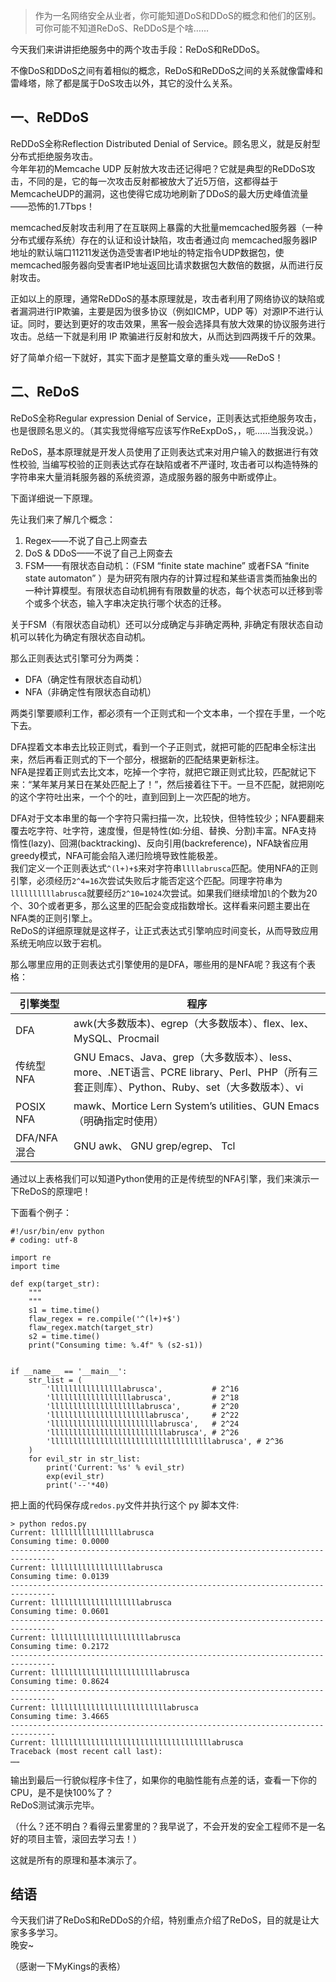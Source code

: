 [TITLE]:ReDoS和ReDDoS
[TAGS]: 技术

> 作为一名网络安全从业者，你可能知道DoS和DDoS的概念和他们的区别。可你可能不知道ReDoS、ReDDoS是个啥……

今天我们来讲讲拒绝服务中的两个攻击手段：ReDoS和ReDDoS。

不像DoS和DDoS之间有着相似的概念，ReDoS和ReDDoS之间的关系就像雷峰和雷峰塔，除了都是属于DoS攻击以外，其它的没什么关系。

## 一、ReDDoS
ReDDoS全称Reflection Distributed Denial of Service。顾名思义，就是反射型分布式拒绝服务攻击。  
今年年初的Memcache UDP 反射放大攻击还记得吧？它就是典型的ReDDoS攻击，不同的是，它的每一次攻击反射都被放大了近5万倍，这都得益于MemcacheUDP的漏洞，这也使得它成功地刷新了DDoS的最大历史峰值流量——恐怖的1.7Tbps！

memcached反射攻击利用了在互联网上暴露的大批量memcached服务器（一种分布式缓存系统）存在的认证和设计缺陷，攻击者通过向 memcached服务器IP地址的默认端口11211发送伪造受害者IP地址的特定指令UDP数据包，使memcached服务器向受害者IP地址返回比请求数据包大数倍的数据，从而进行反射攻击。

正如以上的原理，通常ReDDoS的基本原理就是，攻击者利用了网络协议的缺陷或者漏洞进行IP欺骗，主要是因为很多协议（例如ICMP，UDP 等）对源IP不进行认证。同时，要达到更好的攻击效果，黑客一般会选择具有放大效果的协议服务进行攻击。总结一下就是利用 IP 欺骗进行反射和放大，从而达到四两拨千斤的效果。

好了简单介绍一下就好，其实下面才是整篇文章的重头戏——ReDoS！

## 二、ReDoS
ReDoS全称Regular expression Denial of Service，正则表达式拒绝服务攻击，也是很顾名思义的。（其实我觉得缩写应该写作ReExpDoS，，呃……当我没说。）


ReDoS，基本原理就是开发人员使用了正则表达式来对用户输入的数据进行有效性校验, 当编写校验的正则表达式存在缺陷或者不严谨时, 攻击者可以构造特殊的字符串来大量消耗服务器的系统资源，造成服务器的服务中断或停止。

下面详细说一下原理。

先让我们来了解几个概念：
 1. Regex——不说了自己上网查去
 2. DoS & DDoS——不说了自己上网查去
 3. FSM——有限状态自动机：（FSM “finite state machine” 或者FSA “finite state automaton” ）是为研究有限内存的计算过程和某些语言类而抽象出的一种计算模型。有限状态自动机拥有有限数量的状态，每个状态可以迁移到零个或多个状态，输入字串决定执行哪个状态的迁移。

关于FSM（有限状态自动机）还可以分成确定与非确定两种, 非确定有限状态自动机可以转化为确定有限状态自动机。

那么正则表达式引擎可分为两类：
- DFA（确定性有限状态自动机）
- NFA（非确定性有限状态自动机）

两类引擎要顺利工作，都必须有一个正则式和一个文本串，一个捏在手里，一个吃下去。

DFA捏着文本串去比较正则式，看到一个子正则式，就把可能的匹配串全标注出来，然后再看正则式的下一个部分，根据新的匹配结果更新标注。  
NFA是捏着正则式去比文本，吃掉一个字符，就把它跟正则式比较，匹配就记下来：“某年某月某日在某处匹配上了！”，然后接着往下干。一旦不匹配，就把刚吃的这个字符吐出来，一个个的吐，直到回到上一次匹配的地方。

DFA对于文本串里的每一个字符只需扫描一次，比较快，但特性较少；NFA要翻来覆去吃字符、吐字符，速度慢，但是特性(如:分组、替换、分割)丰富。NFA支持 惰性(lazy)、回溯(backtracking)、反向引用(backreference)，NFA缺省应用greedy模式，NFA可能会陷入递归险境导致性能极差。  
我们定义一个正则表达式`^(l+)+$`来对字符串`llllabrusca`匹配。使用NFA的正则引擎，必须经历`2^4=16`次尝试失败后才能否定这个匹配。同理字符串为`llllllllllabrusca`就要经历`2^10=1024`次尝试。如果我们继续增加`l`的个数为20个、30个或者更多，那么这里的匹配会变成指数增长。这样看来问题主要出在NFA类的正则引擎上。  
ReDoS的详细原理就是这样子，让正式表达式引擎响应时间变长，从而导致应用系统无响应以致于宕机。  

那么哪里应用的正则表达式引擎使用的是DFA，哪些用的是NFA呢？我这有个表格：

|  引擎类型 | 程序 |
| ------ | ------ |
| DFA | awk(大多数版本)、egrep（大多数版本）、flex、lex、MySQL、Procmail |
| 传统型 NFA | GNU Emacs、Java、grep（大多数版本）、less、more、.NET语言、PCRE library、Perl、PHP（所有三套正则库）、Python、Ruby、set（大多数版本）、vi |
| POSIX NFA | mawk、Mortice Lern System’s utilities、GUN Emacs（明确指定时使用） |
| DFA/NFA混合 | GNU awk、 GNU grep/egrep、 Tcl |


通过以上表格我们可以知道Python使用的正是传统型的NFA引擎，我们来演示一下ReDoS的原理吧！

下面看个例子：
```
#!/usr/bin/env python
# coding: utf-8

import re
import time

def exp(target_str):
    """
    """
    s1 = time.time()
    flaw_regex = re.compile('^(l+)+$')
    flaw_regex.match(target_str)
    s2 = time.time()
    print("Consuming time: %.4f" % (s2-s1))


if __name__ == '__main__':
    str_list = (
        'llllllllllllllllabrusca',           # 2^16
        'llllllllllllllllllabrusca',         # 2^18
        'llllllllllllllllllllabrusca',       # 2^20
        'llllllllllllllllllllllabrusca',     # 2^22
        'llllllllllllllllllllllllabrusca',   # 2^24
        'llllllllllllllllllllllllllabrusca', # 2^26
        'llllllllllllllllllllllllllllllllllllabrusca', # 2^36
    )
    for evil_str in str_list:
        print('Current: %s' % evil_str)
        exp(evil_str)
        print('--'*40)
```

把上面的代码保存成`redos.py`文件并执行这个 py 脚本文件:

```
> python redos.py
Current: llllllllllllllllabrusca
Consuming time: 0.0000
--------------------------------------------------------------------------------
Current: llllllllllllllllllabrusca
Consuming time: 0.0139
--------------------------------------------------------------------------------
Current: llllllllllllllllllllabrusca
Consuming time: 0.0601
--------------------------------------------------------------------------------
Current: llllllllllllllllllllllabrusca
Consuming time: 0.2172
--------------------------------------------------------------------------------
Current: llllllllllllllllllllllllabrusca
Consuming time: 0.8624
--------------------------------------------------------------------------------
Current: llllllllllllllllllllllllllabrusca
Consuming time: 3.4665
--------------------------------------------------------------------------------
Current: llllllllllllllllllllllllllllllllllllabrusca
Traceback (most recent call last):
……

```
输出到最后一行貌似程序卡住了，如果你的电脑性能有点差的话，查看一下你的CPU，是不是快100%了？  
ReDoS测试演示完毕。

（什么？还不明白？看得云里雾里的？我早说了，不会开发的安全工程师不是一名好的项目主管，滚回去学习去！）

这就是所有的原理和基本演示了。  

## **结语**

今天我们讲了ReDoS和ReDDoS的介绍，特别重点介绍了ReDoS，目的就是让大家多多学习。  
晚安~

（感谢一下MyKings的表格）